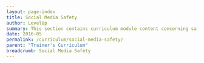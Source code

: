 ```yaml
---
layout: page-index
title: Social Media Safety
author: LevelUp
summary: This section contains curriculum module content concerning safe practices and behaviors when using social media apps and services. Topics addressed focus primarily on helping participants to consider how the information they share about themselves, others, and their networks can be used and misused. 
date: 2016-05
permalink: /curriculum/social-media-safety/
parent: "Trainer's Curriculum"
breadcrumb: Social Media Safety
---
```


